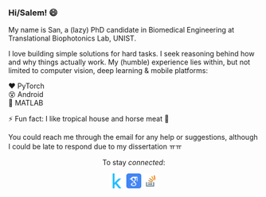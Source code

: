 ### Hi/Salem! 😄 
  
My name is San, a (lazy) PhD candidate in Biomedical Engineering at Translational Biophotonics Lab, UNIST.  

I love building simple solutions for hard tasks. I seek reasoning behind how and why things actually work. My (humble) experience lies within, but not limited to computer vision, deep learning & mobile platforms:  
  
:heart: PyTorch  
:dizzy_face: Android  
:grimacing: MATLAB  

⚡ Fun fact: I like tropical house and horse meat :see_no_evil:
  
You could reach me through the email for any help or suggestions, although I could be late to respond due to my dissertation ㅠㅠ

<p align="center">To stay <i>connected</i>:</p>  
<p align="center">
<a href="https://www.kaggle.com/tuttelikz"><img src="./_kaggle.svg" alt="drawing" height="30"/></a>  <a href="https://scholar.google.com/citations?user=dlBzeXoAAAAJ&hl=en"><img src="./_scholar.svg" alt="drawing" height="30"/></a>  <a href="https://stackoverflow.com/users/5151687/san-askaruly"><img src="./_so.png" alt="drawing" height="30"/></a>
</p>


<!--

<div><a href="https://www.kaggle.com/tuttelikz"><img src="./kaggle.svg" alt="drawing" height="100"/></a></div>
<div><a href="https://stackoverflow.com/users/5151687/san-askaruly"><img src="./stackoverflow.svg" alt="drawing" height="50"/></a></div>
<div><a href="https://scholar.google.com/citations?user=dlBzeXoAAAAJ&hl=en"><img src="./googlescholar.svg" alt="drawing" height="50"/></a></div>


**tuttelikz/tuttelikz** is a ✨ _special_ ✨ repository because its `README.md` (this file) appears on your GitHub profile.

BME Research at TBL

- 🔭 I’m currently working on ...
- 🌱 I’m currently learning ...
- 👯 I’m looking to collaborate on ...
- 🤔 I’m looking for help with ...
- 💬 Ask me about ...
- 📫 How to reach me: ...
- 😄 Pronouns: ...
- ⚡ Fun fact: Eat horse meat
- 🔭 I’m currently working on ...
- 👋
-->
